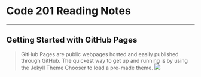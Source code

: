 # Code 201 Reading Notes
<hr>

## Getting Started with GitHub Pages

> GitHub Pages are public webpages hosted and easily published through GitHub. The quickest way to get up and running is by using the Jekyll Theme Chooser to load a pre-made theme. 
![](https://miro.medium.com/max/1200/1*Euo0Y1oxpa7JOg_OrL9omw.jpeg)










